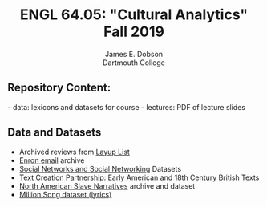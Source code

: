 <center><h1>ENGL 64.05: "Cultural Analytics" Fall 2019</h1></center>
<center>James E. Dobson<br>Dartmouth College</center>

<h2>Repository Content:</h2>
- data: lexicons and datasets for course
- lectures: PDF of lecture slides

<h2>Data and Datasets</h2>

- Archived reviews from [Layup List](https://github.com/layuplist/crawled-data/tree/master/reviews)
- [Enron email](https://www.cs.cmu.edu/~enron/) archive
- [Social Networks and Social Networking](http://socialcomputing.asu.edu/pages/datasets) Datasets
- [Text Creation Partnership](https://textcreationpartnership.org/): Early American and 18th Century British Texts
- [North American Slave Narratives](https://docsouth.unc.edu/neh/) archive and dataset
- [Million Song dataset (lyrics)](http://millionsongdataset.com/pages/getting-dataset/)
